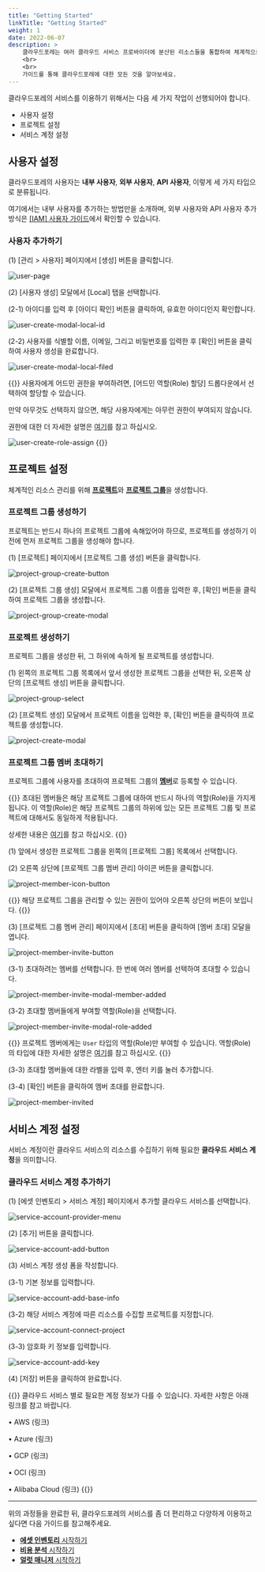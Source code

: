 ```yaml
---
title: "Getting Started"
linkTitle: "Getting Started"
weight: 1
date: 2022-06-07
description: >
    클라우드포레는 여러 클라우드 서비스 프로바이더에 분산된 리소스들을 통합하여 체계적으로 관리할 수 있는 서비스입니다.
    <br>
    <br>
    가이드를 통해 클라우드포레에 대한 모든 것을 알아보세요. 
---
```


클라우드포레의 서비스를 이용하기 위해서는 다음 세 가지 작업이 선행되어야 합니다.

- 사용자 설정
- 프로젝트 설정
- 서비스 계정 설정

## 사용자 설정

클라우드포레의 사용자는 **내부 사용자**, **외부 사용자**, **API 사용자**, 이렇게 세 가지 타입으로 분류됩니다.

여기에서는 내부 사용자를 추가하는 방법만을 소개하며, 외부 사용자와 API 사용자 추가 방식은 [[IAM] 사용자 가이드](/ko/docs/guides/administration/iam-user)에서 확인할 수 있습니다.

### 사용자 추가하기

(1) [관리 > 사용자] 페이지에서 [생성] 버튼을 클릭합니다.

![user-page](/ko/docs/guides/getting-started/user-setup-img/user-page.png)

(2) [사용자 생성] 모달에서 [Local] 탭을 선택합니다.

(2-1) 아이디를 입력 후 [아이디 확인] 버튼을 클릭하여, 유효한 아이디인지 확인합니다.

![user-create-modal-local-id](/ko/docs/guides/getting-started/user-setup-img/user-create-modal-local-id.png)

(2-2) 사용자를 식별할 이름, 이메일, 그리고 비밀번호를 입력한 후 [확인] 버튼을 클릭하여 사용자 생성을 완료합니다.

![user-create-modal-local-filed](/ko/docs/guides/getting-started/user-setup-img/user-create-modal-local-filed.png)

{{<alert title="어드민 권한 할당">}}
사용자에게 어드민 권한을 부여하려면, [어드민 역할(Role) 할당] 드롭다운에서 선택하여 할당할 수 있습니다.

만약 아무것도 선택하지 않으면, 해당 사용자에게는 아무런 권한이 부여되지 않습니다.

권한에 대한 더 자세한 설명은 [여기](/ko/docs/guides/administration/iam-role)를 참고 하십시오.

![user-create-role-assign](/ko/docs/guides/getting-started/user-setup-img/user-create-role-assign.png)
{{</alert>}}


## 프로젝트 설정

체계적인 리소스 관리를 위해 [**프로젝트**](/ko/docs/guides/project/project)와 [**프로젝트 그룹**](/ko/docs/guides/project/project-group)을 생성합니다.

### 프로젝트 그룹 생성하기

프로젝트는 반드시 하나의 프로젝트 그룹에 속해있어야 하므로, 프로젝트를 생성하기 이전에 먼저 프로젝트 그룹을 생성해야 합니다.

(1) [프로젝트] 페이지에서 [프로젝트 그룹 생성] 버튼을 클릭합니다.

![project-group-create-button](/ko/docs/guides/getting-started/project-setup-img/project-group-create-button.png)

(2) [프로젝트 그룹 생성] 모달에서 프로젝트 그룹 이름을 입력한 후, [확인] 버튼을 클릭하여 프로젝트 그룹을 생성합니다.

![project-group-create-modal](/ko/docs/guides/getting-started/project-setup-img/project-group-create-modal.png)

### 프로젝트 생성하기

프로젝트 그룹을 생성한 뒤, 그 하위에 속하게 될 프로젝트를 생성합니다.

(1) 왼쪽의 프로젝트 그룹 목록에서 앞서 생성한 프로젝트 그룹을 선택한 뒤, 오른쪽 상단의 [프로젝트 생성] 버튼을 클릭합니다.

![project-group-select](/ko/docs/guides/getting-started/project-setup-img/project-group-select.png)

(2) [프로젝트 생성] 모달에서 프로젝트 이름을 입력한 후, [확인] 버튼을 클릭하여 프로젝트를 생성합니다.

![project-create-modal](/ko/docs/guides/getting-started/project-setup-img/project-create-modal.png)


### 프로젝트 그룹 멤버 초대하기

프로젝트 그룹에 사용자를 초대하여 프로젝트 그룹의 [**멤버**](/ko/docs/guides/project/member)로 등록할 수 있습니다.

{{<alert title="프로젝트 그룹 멤버 역할(Role)">}}
초대된 멤버들은 해당 프로젝트 그룹에 대하여 반드시 하나의 역할(Role)을 가지게 됩니다.
이 역할(Role)은 해당 프로젝트 그룹의 하위에 있는 모든 프로젝트 그룹 및 프로젝트에 대해서도 동일하게 적용됩니다.

상세한 내용은 [여기](/ko/docs/guides/administration/iam-role)를 참고 하십시오.
{{</alert>}}

(1) 앞에서 생성한 프로젝트 그룹을 왼쪽의 [프로젝트 그룹] 목록에서 선택합니다.

(2) 오른쪽 상단에 [프로젝트 그룹 멤버 관리] 아이콘 버튼을 클릭합니다.

![project-member-icon-button](/ko/docs/guides/getting-started/project-setup-img/project-member-icon-button.png)

{{<alert title="">}}
해당 프로젝트 그룹을 관리할 수 있는 권한이 있어야 오른쪽 상단의 버튼이 보입니다.
{{</alert>}}

(3) [프로젝트 그룹 멤버 관리] 페이지에서 [초대] 버튼을 클릭하여 [멤버 초대] 모달을 엽니다.

![project-member-invite-button](/ko/docs/guides/getting-started/project-setup-img/project-member-invite-button.png)

(3-1) 초대하려는 멤버를 선택합니다. 한 번에 여러 멤버를 선택하여 초대할 수 있습니다.

![project-member-invite-modal-member-added](/ko/docs/guides/getting-started/project-setup-img/project-member-invite-modal-member-added.png)

(3-2) 초대할 멤버들에게 부여할 역할(Role)을 선택합니다.

![project-member-invite-modal-role-added](/ko/docs/guides/getting-started/project-setup-img/project-member-invite-modal-role-added.png)

{{<alert title="멤버 역할(Role)">}}
프로젝트 멤버에게는 `User` 타입의 역할(Role)만 부여할 수 있습니다.
역할(Role)의 타입에 대한 자세한 설명은 [여기](/ko/docs/guides/administration/iam-role/#역할role-타입)를 참고 하십시오.
{{</alert>}}

(3-3) 초대할 멤버들에 대한 라벨을 입력 후, 엔터 키를 눌러 추가합니다.

(3-4) [확인] 버튼을 클릭하여 멤버 초대를 완료합니다.

![project-member-invited](/ko/docs/guides/getting-started/project-setup-img/project-member-invited.png)

## 서비스 계정 설정

서비스 계정이란 클라우드 서비스의 리소스를 수집하기 위해 필요한 **클라우드 서비스 계정**을 의미합니다.

### 클라우드 서비스 계정 추가하기

(1) [에셋 인벤토리 > 서비스 계정] 페이지에서 추가할 클라우드 서비스를 선택합니다.

![service-account-provider-menu](/ko/docs/guides/getting-started/service-account-setup-img/service-account-provider-menu.png)

(2) [추가] 버튼을 클릭합니다.

![service-account-add-button](/ko/docs/guides/getting-started/service-account-setup-img/service-account-add-button.png)

(3) 서비스 계정 생성 폼을 작성합니다.

(3-1) 기본 정보를 입력합니다.

![service-account-add-base-info](/ko/docs/guides/getting-started/service-account-setup-img/service-account-add-base-info.png)

(3-2) 해당 서비스 계정에 따른 리소스를 수집할 프로젝트를 지정합니다.

![service-account-connect-project](/ko/docs/guides/getting-started/service-account-setup-img/service-account-connect-project.png)

(3-3) 암호화 키 정보를 입력합니다.

![service-account-add-key](/ko/docs/guides/getting-started/service-account-setup-img/service-account-add-key.png)

(4) [저장] 버튼을 클릭하여 완료합니다.


{{<alert title="클라우드 서비스 별 계정 추가">}}
클라우드 서비스 별로 필요한 계정 정보가 다를 수 있습니다. 자세한 사항은 아래 링크를 참고 바랍니다.

• AWS (링크)

• Azure (링크)

• GCP (링크)

• OCI (링크)

• Alibaba Cloud (링크)
{{</alert>}}

---

위의 과정들을 완료한 뒤, 클라우드포레의 서비스를 좀 더 편리하고 다양하게 이용하고 싶다면 다음 가이드를 참고해주세요.

- [**에셋 인벤토리** 시작하기](/ko/docs/guides/asset-inventory/quick-start)
- [**비용 분석** 시작하기](/ko/docs/guides/cost-explorer/cost-analysis)
- [**얼럿 매니저** 시작하기](/ko/docs/guides/alert-manager/quick-start)
